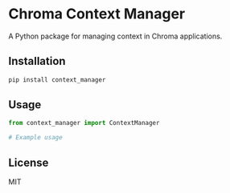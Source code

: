 # Chroma Context Manager

A Python package for managing context in Chroma applications.

## Installation

```bash
pip install context_manager
```

## Usage

```python
from context_manager import ContextManager

# Example usage
```

## License

MIT
